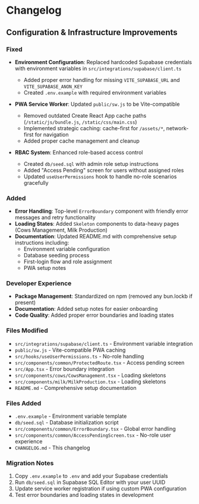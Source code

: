 # Changelog

## Configuration & Infrastructure Improvements

### Fixed
- **Environment Configuration**: Replaced hardcoded Supabase credentials with environment variables in `src/integrations/supabase/client.ts`
  - Added proper error handling for missing `VITE_SUPABASE_URL` and `VITE_SUPABASE_ANON_KEY`
  - Created `.env.example` with required environment variables

- **PWA Service Worker**: Updated `public/sw.js` to be Vite-compatible
  - Removed outdated Create React App cache paths (`/static/js/bundle.js`, `/static/css/main.css`)
  - Implemented strategic caching: cache-first for `/assets/*`, network-first for navigation
  - Added proper cache management and cleanup

- **RBAC System**: Enhanced role-based access control
  - Created `db/seed.sql` with admin role setup instructions
  - Added "Access Pending" screen for users without assigned roles
  - Updated `useUserPermissions` hook to handle no-role scenarios gracefully

### Added
- **Error Handling**: Top-level `ErrorBoundary` component with friendly error messages and retry functionality
- **Loading States**: Added `Skeleton` components to data-heavy pages (Cows Management, Milk Production)
- **Documentation**: Updated README.md with comprehensive setup instructions including:
  - Environment variable configuration
  - Database seeding process
  - First-login flow and role assignment
  - PWA setup notes

### Developer Experience
- **Package Management**: Standardized on npm (removed any bun.lockb if present)
- **Documentation**: Added setup notes for easier onboarding
- **Code Quality**: Added proper error boundaries and loading states

### Files Modified
- `src/integrations/supabase/client.ts` - Environment variable integration
- `public/sw.js` - Vite-compatible PWA caching
- `src/hooks/useUserPermissions.ts` - No-role handling
- `src/components/common/ProtectedRoute.tsx` - Access pending screen
- `src/App.tsx` - Error boundary integration
- `src/components/cows/CowsManagement.tsx` - Loading skeletons
- `src/components/milk/MilkProduction.tsx` - Loading skeletons
- `README.md` - Comprehensive setup documentation

### Files Added
- `.env.example` - Environment variable template
- `db/seed.sql` - Database initialization script
- `src/components/common/ErrorBoundary.tsx` - Global error handling
- `src/components/common/AccessPendingScreen.tsx` - No-role user experience
- `CHANGELOG.md` - This changelog

### Migration Notes
1. Copy `.env.example` to `.env` and add your Supabase credentials
2. Run `db/seed.sql` in Supabase SQL Editor with your user UUID
3. Update service worker registration if using custom PWA configuration
4. Test error boundaries and loading states in development